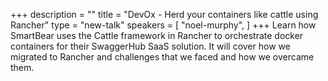 +++
description = ""
title = "DevOx - Herd your containers like cattle using Rancher"
type = "new-talk"
speakers = [
        "noel-murphy",
]
+++
Learn how SmartBear uses the Cattle framework in Rancher to orchestrate docker containers for their SwaggerHub SaaS solution. It will cover how we migrated to Rancher and challenges that we faced and how we overcame them.